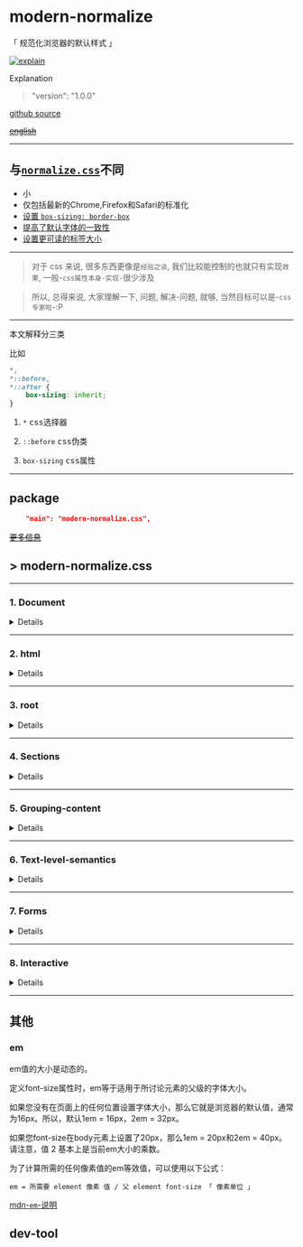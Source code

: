 # modern-normalize

「 规范化浏览器的默认样式 」

[![explain](http://llever.com/explain.svg)](https://github.com/chinanf-boy/Source-Explain)
    
Explanation

> "version": "1.0.0"

[github source](https://github.com/sindresorhus/modern-normalize)

~~[english](./README.en.md)~~

---

## 与[`normalize.css`](https://github.com/necolas/normalize.css)不同

-   小
-   仅包括最新的Chrome,Firefox和Safari的标准化
-   [设置 `box-sizing: border-box`](https://www.paulirish.com/2012/box-sizing-border-box-ftw/)
-   [提高了默认字体的一致性](https://github.com/sindresorhus/modern-normalize/issues/3)
-   [设置更可读的标签大小](https://github.com/sindresorhus/modern-normalize/issues/17)

---

> 对于 css 来说, 很多东西更像是`经验之谈`, 我们比较能控制的也就只有实现`效果`, 一般-`css属性本身-实现-`很少涉及

> 所以, 总得来说, 大家理解一下, 问题, 解决-问题, 就够, 当然目标可以是-`css 专家啦`-:P

---

本文解释分三类

比如

``` css
*, 
*::before,
*::after {
	box-sizing: inherit; 
}
```

1. `*` <kbd>css选择器</kbd>

2. `::before` <kbd>css伪类</kbd>

3. `box-sizing` <kbd>css属性</kbd>

---

## package

``` json
	"main": "modern-normalize.css",
```

~~[更多信息](#dev-tool)~~

## > modern-normalize.css

---

### 1. Document

<details>

``` css
*,
*::before,
*::after {
	box-sizing: inherit; 
	/* 继承 box-sizing 属性 */
    /* 
    html {
	box-sizing: border-box;
} */
}
```

#### 1.1 [`::before`](https://developer.mozilla.org/en-US/docs/Web/CSS/::before) 

> [codepen例子](https://developer.mozilla.org/en-US/docs/Web/CSS/::before#Examples)

</details>

---

### 2. html


<details>

``` css
/*! modern-normalize | MIT License | https://github.com/sindresorhus/modern-normalize */

/* Document
   ========================================================================== */

/**
 * Use a better box model (opinionated).
 */

html {
	box-sizing: border-box;
}

/**
 * Correct the line height in all browsers.
 */

html {
	line-height: 1.15;
}


```

#### 2.1 [box-sizing](https://developer.mozilla.org/zh-CN/docs/Web/CSS/box-sizing)

> 属性用于更改用于计算元素宽度和高度的默认的 CSS 盒子模型

> 为什么应该 [将所有的元素的box-sizing都设为border-box。](https://css-tricks.com/international-box-sizing-awareness-day/)

#### 2.2 `line-height`

> [它指定元素内行的最小高度-例子>>](https://developer.mozilla.org/en-US/docs/Web/CSS/line-height)

</details>

---

### 3. root

<details>

``` css
/**
 * Use a more readable tab size (opinionated).
 */

:root {
	-moz-tab-size: 4;
	tab-size: 4;
}

```

#### 3.1 :root

> :root 这个 CSS 伪类 匹配文档树的根元素。对于 HTML 来说， :root 表示 html 元素，除了 优先级 更高之外，与 html 选择器相同。

#### 3.2 tab-size

> [CSS 属性 tab-size 用于自定义制表符 (U+0009) 的宽度。](https://developer.mozilla.org/en-US/docs/Web/CSS/tab-size)

</details>


---

### 4. Sections

<details>

``` css

/* Sections
   ========================================================================== */

/**
 * Remove the margin in all browsers.
 移除 所有浏览器上 的 margin
 */

body {
	margin: 0;
}

/**
 * 提高所有浏览器中默认字体的一致性
 . (https://github.com/sindresorhus/modern-normalize/issues/3)
 */

body {
	font-family:
		-apple-system,
		BlinkMacSystemFont,
		'Segoe UI',
		Roboto,
		Helvetica,
		Arial,
		sans-serif,
		'Apple Color Emoji',
		'Segoe UI Emoji',
		'Segoe UI Symbol';
}

/**
 修正Chrome，Firefox和Safari中
 
 `section`和`article`上下文中
 
 `h1`元素的字体大小和边距。
 */

h1 {
	font-size: 2em;
	margin: 0.67em 0;
}

``` 

#### 4.1 `-apple-system`

> ios 字体 ？？？

#### 4.2 [`em` 动态计量单位 更多>>](#em)

> 默认 1em = 16px，2em = 32px

</details>

---

### 5. Grouping-content

<details>


```css
/* Grouping content
   ========================================================================== */

/**
 * 在Firefox中添加正确的高度.
 */

hr {
	height: 0;
}

```

#### 5.1 `hr`

> hr 是一个 空元素. 在 `github` 中 markdown 文件 `---` 就是 `<hr>` 

<hr>

> 显示 一条线


</details>

---

### 6. Text-level-semantics

<details>

```css
/* Text-level semantics
   ========================================================================== */

/**
 * 在Chrome，Edge和Safari中
 
 	添加正确的文字修饰。
 */

abbr[title] {
	text-decoration: underline dotted;
}

/**
 * 添加正确的字体粗细 in Chrome, Edge, and Safari.
 */

/*  */
b,
strong {
	font-weight: bolder;
}

/**
 * 1. 提高所有浏览器中默认字体的一致性
 . (https://github.com/sindresorhus/modern-normalize/issues/3)
 * 2.纠正所有浏览器中奇怪的'em`字体大小.
 */

code,
kbd,
samp,
pre {
	font-family: SFMono-Regular, Consolas, 'Liberation Mono', Menlo, Courier, monospace; /* 1 */
	font-size: 1em; /* 2 */
}

/**
 * 在所有浏览器中添加正确的字体大小.
 */

small {
	font-size: 80%;
}

```

#### 6.1 [abbr](https://developer.mozilla.org/en-US/docs/Web/HTML/Element/abbr)

> 使用该 `title` 属性来定义缩写的完整描述。

``` html
<abbr title="Laugh Out Loud">LOL</abbr>
```

<abbr title="Laugh Out Loud">LOL</abbr>

---

#### 6.2 text-decoration

> [指定的文本使用的装饰线条的外观](https://developer.mozilla.org/en-US/docs/Web/CSS/text-decoration)

---

#### 6.3 code

> 显示其内容在旨在表示该文本是计算机代码的一个短期片段的方式称呼

```html
<code>selectAll()</code>
```
<code>selectAll()</code>

---

#### 6.4 [kbd](https://developer.mozilla.org/en-US/docs/Web/HTML/Element/kbd)

> 代表嵌入式文本从一个键盘，语音输入，或任何其他文本输入设备，表示文本的用户输入的跨度

``` html
<kbd>help mycommand</kbd>
```
<kbd>help mycommand</kbd>

---

#### 6.5 samp

> 用来包围从一个计算机程序，其表示样品嵌入式文本（或引用）的输出

``` html
<samp>Scan complete. Found <em>N</em> results.</samp>
```
<samp>Scan complete. Found <em>N</em> results.</samp>

#### 6.6 pre

> 代表预格式化文本将被准确地呈现写在HTML文件

> 此元素内的空白显示为已写入

``` html
<!-- Some example CSS code -->
<pre>
body {
  color:red;
}
</pre>
```

<pre>
body {
  color:red;
}
</pre>

---

``` css
/**
 * 防止`sub`和`sup`元素影响行中的高度
  所有浏览器。
 */

sub,
sup {
	font-size: 75%;
	line-height: 0;
	position: relative;
	vertical-align: baseline;
}

sub {
	bottom: -0.25em;
}

sup {
	top: -0.5em;
}
```

#### 6.7 [sub](https://developer.mozilla.org/en-US/docs/Web/HTML/Element/sub)

> sub 下标

``` html
Mason<sub>1</sub> 
```
Mason<sub>1</sub> 

#### 6.8 [sup](https://developer.mozilla.org/en-US/docs/Web/HTML/Element/sup)

> sup 上标

``` html
<var>E</var>=<var>m</var><var>c</var><sup>2</sup>
```
<var>E</var>=<var>m</var><var>c</var><sup>2</sup>

</details>

---

### 7. Forms

<details>

``` css

/* Forms
   ========================================================================== */

/**
 * 1. 更改所有浏览器中的字体样式.
 * 2. 删除 Firefox 和 Safari 中的边距.
 */

button, 
input,
optgroup,
select,
textarea {
	font-family: inherit; /* 1 */
	font-size: 100%; /* 1 */
	line-height: 1.15; /* 1 */
	margin: 0; /* 2 */
}

/**
 * 删除 Edge 和 Firefox text transform 的继承.
 * 1. 删除 Firefox text transform 的继承.
 */

button,
select { /* 1 */
	text-transform: none;
}

/**
 * 纠正无法在iOS和Safari中设置可点击类型的风格。
 */

button,
[type='button'],
[type='reset'],
[type='submit'] {
	-webkit-appearance: button;
}

/**
 * 在Firefox中删除内部边框和填充.
 */

button::-moz-focus-inner,
[type='button']::-moz-focus-inner,
[type='reset']::-moz-focus-inner,
[type='submit']::-moz-focus-inner {
	border-style: none;
	padding: 0;
}

/**
 * 恢复先前规则未设置的焦点样式.
 */

button:-moz-focusring,
[type='button']:-moz-focusring,
[type='reset']:-moz-focusring,
[type='submit']:-moz-focusring {
	outline: 1px dotted ButtonText;
}


```

#### 7.1 [button](https://developer.mozilla.org/en-US/docs/Web/HTML/Element/button)

> 表示一个可点击的按钮

```
<button name="button">Click me</button>
```
<button name="button">Click me</button> 

---

#### 7.2 [input](https://developer.mozilla.org/en-US/docs/Web/HTML/Element/input)

> 使用，以接受来自用户的数据，以创建基于web的表单交互控制。

``` html
<input id="input1" type="text">
```

<input id="input1" type="text">

---

#### 7.3 [`optgroup`](https://developer.mozilla.org/en-US/docs/Web/HTML/Element/optgroup)

> 该HTML `<optgroup>`元素产生的内选择一组`<select>`元素。

``` html
<select>
  <optgroup label="Group 1">
    <option>Option 1.1</option>
  </optgroup> 
  <optgroup label="Group 2">
    <option>Option 2.1</option>
    <option>Option 2.2</option>
  </optgroup>
  <optgroup label="Group 3" disabled>
    <option>Option 3.1</option>
    <option>Option 3.2</option>
    <option>Option 3.3</option>
  </optgroup>
</select>
```

<select>
  <optgroup label="Group 1">
    <option>Option 1.1</option>
  </optgroup> 
  <optgroup label="Group 2">
    <option>Option 2.1</option>
    <option>Option 2.2</option>
  </optgroup>
  <optgroup label="Group 3" disabled>
    <option>Option 3.1</option>
    <option>Option 3.2</option>
    <option>Option 3.3</option>
  </optgroup>
</select>

---

#### 7.4 [`select`](https://developer.mozilla.org/en-US/docs/Web/HTML/Element/select)

>HTML `<select>`元素表示，其提供选项菜单的控制：

``` html
<select name="text"> <!--Supplement an id here instead of using 'text'-->
  <option value="value1">Value 1</option> 
  <option value="value2" selected>Value 2</option>
  <option value="value3">Value 3</option>
</select>
```

<select name="text"> <!--Supplement an id here instead of using 'text'-->
  <option value="value1">Value 1</option> 
  <option value="value2" selected>Value 2</option>
  <option value="value3">Value 3</option>
</select>

---

#### 7.5 [`textarea`](https://developer.mozilla.org/en-US/docs/Web/HTML/Element/textarea)

> 表示一个多行纯文本编辑控制。

``` html
<textarea name="textarea"
   rows="10" cols="50">Write something here</textarea>
```

<textarea name="textarea"
   rows="10" cols="50">Write something here</textarea>

---

#### 7.6  text-transform

> [CSS属性指定如何利用元素的文本 >>](https://developer.mozilla.org/en-US/docs/Web/CSS/text-transform)

#### 7.7 [type='button']

> css 匹配 带有 `type` 属性 == `button` 的 element

比如 `<input type="button">`

---

[type="button" jsbin-demo](http://jsbin.com/tujazop/1/edit?html,css,output)

---
> 如上 - 解释 `[type='reset']`


> 如上 - 解释 `[type='submit']`

---

#### 7.8 [`-webkit-appearance`](https://developer.mozilla.org/zh-CN/docs/Web/CSS/-moz-appearance)

>  以基于操作系统主题的平台本地样式显示元素。

#### 7.9 [`::-moz-focus-inner`]

> ???

#### 7.10 [`:-moz-focusring`]

> 非标准: 此功能是非标准的，不在标准轨道上。不要在面向Web的生产站点上使用它：它不适用于每个用户。实现之间也可能存在很大的不兼容性，并且行为在未来可能会发生变化。

> [codepen例子 - 在 firefox 中打开](https://codepen.io/china-boy/pen/gvBjJr)

---



``` css
/**
 * 修正Firefox中的 padding.
 */

fieldset {
	padding: 0.35em 0.75em 0.625em;
}

/**
 * 删除填充，以便在开发人员将它们清零时不会被捕获
 *    `fieldset` elements in all browsers.
 */

legend {
	padding: 0;
}

/**
 * 添加正确的垂直对齐 in Chrome and Firefox.
 */

progress {
	vertical-align: baseline;
}

/**
 *  更正增量和减量按钮的光标风格in Chrome.
 */

[type='number']::-webkit-inner-spin-button,
[type='number']::-webkit-outer-spin-button {
	height: auto;
}

/**
 * 1. 纠正奇怪的外观 in Chrome and Safari.
 * 2. 修正 outline 样式 in Safari.
 */

[type='search'] {
	-webkit-appearance: textfield; /* 1 */
	outline-offset: -2px; /* 2 */
}

/**
 * 在MacOS上删除Chrome和Safari中的内部填充.
 */

[type='search']::-webkit-search-decoration {
	-webkit-appearance: none;
}

/**
 * 1. 纠正无法在iOS和Safari中设置可点击类型的风格.
 * 2. 字体属性更改为“继承” in Safari.
 */

::-webkit-file-upload-button {
	-webkit-appearance: button; /* 1 */
	font: inherit; /* 2 */
}

```

#### 7.11 `fieldset`

> 被用于组数控制以及标签（`<label>`一个web表单内）。

#### 7.12 `legend`

> 代表其父内容的标题`<fieldset>`。

#### 7.13 `progress`

> 显示表示任务的完成进度，通常显示为进度条的指示符。

---

[`fieldset`+`legend`+`progress` jsbin-demo](http://jsbin.com/tujazop/1/edit?html,css,output)

---


#### 7.14 `[type='number']`

> css 匹配 带有 `type` 属性 == `number` 的 element

> [如上解释-`[type='search']`]

---

[jsbin例子](http://jsbin.com/tujazop/2/edit?html,css,output)

---

#### 7.15 [`::-webkit-inner-spin-button`](https://developer.mozilla.org/en-US/docs/Web/CSS/::-webkit-inner-spin-button)

> 用于风格号选择器的输入元件的旋转器按钮的内部部分。h

#### 7.16 `::-webkit-search-decoration`

> 查询详述 ??

#### 7.17 [`::-webkit-file-upload-button`](https://developer.mozilla.org/en-US/docs/Web/CSS/::-webkit-file-upload-button)

> 文件上传按钮, 省略了前缀, 全

``` css
input[type=file]::-webkit-file-upload-button {
  border: 1px solid grey;
  background: #FFFAAA;
}
```

> 这个伪元素是非标准的，并且只支持WebKit / Blink兼容的浏览器，如Chrome，Opera和Safari（用-webkit前缀表示）


</details>



---

### 8. Interactive

<details>

```css

/* Interactive
   ========================================================================== */

/*
 * 添加正确的显示 in Chrome and Safari.
 */

summary {
	display: list-item;
}

```

#### 8.1 summary

> 一个`<details>`元素的一个内容的摘要，标题或图例

正如 `>详细信息`

``` html
<details>
<summary>详细🔎信息</summary>	
</details>
```
<details>
<summary>详细🔎信息</summary>	
</details>

</details>

---

## 	其他

### em

em值的大小是动态的。

定义font-size属性时，em等于适用于所讨论元素的父级的字体大小。

如果您没有在页面上的任何位置设置字体大小，那么它就是浏览器的默认值，通常为16px。所以，默认1em = 16px，2em = 32px。

如果您font-size在body元素上设置了20px，那么1em = 20px和2em = 40px。请注意，值 2 基本上是当前em大小的乘数。

为了计算所需的任何像素值的em等效值，可以使用以下公式：

```
em = 所需要 element 像素 值 / 父 element font-size 「 像素单位 」
```

[mdn-`em`-说明](https://developer.mozilla.org/en-US/docs/Web/CSS/font-size#Possible_approaches)

## dev-tool